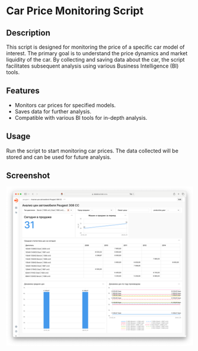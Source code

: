 # Car Price Monitoring Script

## Description
This script is designed for monitoring the price of a specific car model of interest. The primary goal is to understand the price dynamics and market liquidity of the car. By collecting and saving data about the car, the script facilitates subsequent analysis using various Business Intelligence (BI) tools.

## Features
- Monitors car prices for specified models.
- Saves data for further analysis.
- Compatible with various BI tools for in-depth analysis.

## Usage
Run the script to start monitoring car prices. The data collected will be stored and can be used for future analysis.

## Screenshot
![Car Price Monitoring Script Screenshot](img/screen.png)
